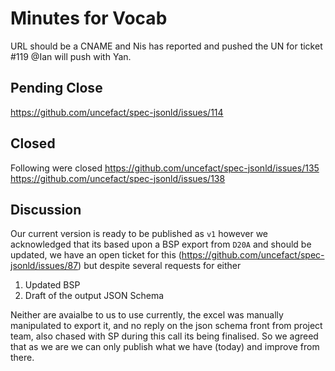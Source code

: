 # Minutes for Vocab

URL should be a CNAME and Nis has reported and pushed the UN for ticket #119 @Ian will push with Yan.

## Pending Close

https://github.com/uncefact/spec-jsonld/issues/114

## Closed
Following were closed
https://github.com/uncefact/spec-jsonld/issues/135
https://github.com/uncefact/spec-jsonld/issues/138

## Discussion

Our current version is ready to be published as `v1` however we acknowledged that its based upon a BSP export from `D20A` and should be updated, we have an open ticket for this (https://github.com/uncefact/spec-jsonld/issues/87) but despite several requests for either 
1. Updated BSP 
2. Draft of the output JSON Schema 

Neither are avaialbe to us to use currently, the excel was manually manipulated to export it, and no reply on the json schema front from project team, also chased with SP during this call its being finalised.  So we agreed that as we are we can only publish what we have (today) and improve from there.


